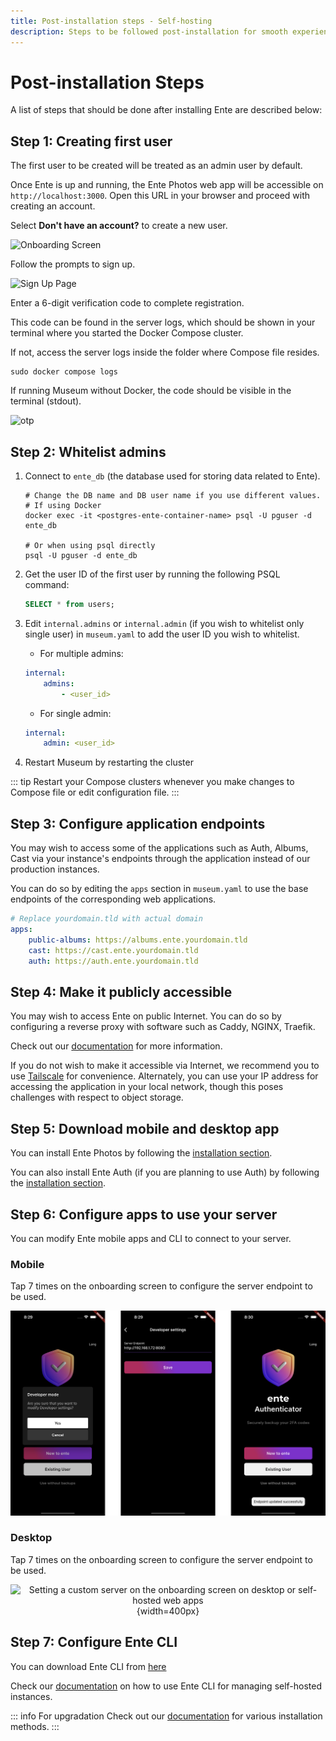 ```yaml
---
title: Post-installation steps - Self-hosting
description: Steps to be followed post-installation for smooth experience
---
```


# Post-installation Steps

A list of steps that should be done after installing Ente are described below:

## Step 1: Creating first user

The first user to be created will be treated as an admin user by default.

Once Ente is up and running, the Ente Photos web app will be accessible on
`http://localhost:3000`. Open this URL in your browser and proceed with creating
an account.

Select **Don't have an account?** to create a new user.

![Onboarding Screen](/onboarding.png)

Follow the prompts to sign up.

![Sign Up Page](/sign-up.png)

Enter a 6-digit verification code to complete registration.

This code can be found in the server logs, which should be shown in your terminal where you started the Docker Compose cluster.

If not, access the server logs inside the folder where Compose file resides.

``` shell
sudo docker compose logs
```

If running Museum without Docker, the code should be visible in the terminal (stdout).

![otp](/otp.png)

## Step 2: Whitelist admins

1. Connect to `ente_db` (the database used for storing data
related to Ente).
    ``` shell
    # Change the DB name and DB user name if you use different values.
    # If using Docker
    docker exec -it <postgres-ente-container-name> psql -U pguser -d ente_db 

    # Or when using psql directly
    psql -U pguser -d ente_db 
    ```

2. Get the user ID of the first user by running the following PSQL command:
    ``` sql
    SELECT * from users;
    ```

3. Edit `internal.admins` or `internal.admin` (if you wish to whitelist only single user) in `museum.yaml`
    to add the user ID you wish to whitelist.

    - For multiple admins:
    ``` yaml
    internal:
        admins:
            - <user_id>
    ```
    - For single admin:
    ``` yaml
    internal:
        admin: <user_id>
    ```

4. Restart Museum by restarting the cluster

::: tip
Restart your Compose clusters whenever you make changes to Compose file or edit configuration file.
:::

## Step 3: Configure application endpoints

You may wish to access some of the applications such as Auth, Albums, Cast via your instance's endpoints through the application instead of our production instances.

You can do so by editing the `apps` section in `museum.yaml` to use the base endpoints of the corresponding web applications.

``` yaml
# Replace yourdomain.tld with actual domain
apps:
    public-albums: https://albums.ente.yourdomain.tld
    cast: https://cast.ente.yourdomain.tld
    auth: https://auth.ente.yourdomain.tld
```

## Step 4: Make it publicly accessible

You may wish to access Ente on public Internet. You can do so by configuring a reverse proxy
with software such as Caddy, NGINX, Traefik.

Check out our [documentation](/self-hosting/administration/reverse-proxy) for more information.

If you do not wish to make it accessible via Internet, we recommend you to use
[Tailscale](/self-hosting/guides/tailscale) for convenience. Alternately, you
can use your IP address for accessing the application in your local network, though
this poses challenges with respect to object storage.

## Step 5: Download mobile and desktop app

You can install Ente Photos by following the [installation section](/photos/faq/installing).

You can also install Ente Auth (if you are planning to use Auth) by following the [installation section](/auth/faq/installing).

## Step 6: Configure apps to use your server

You can modify Ente mobile apps and CLI to connect to your server.

### Mobile

Tap 7 times on the onboarding screen to configure the
server endpoint to be used.

![Setting a custom server on the onboarding screen](custom-server.png)

### Desktop

Tap 7 times on the onboarding screen to configure the server endpoint to be used.

<div align="center">

![Setting a custom server on the onboarding screen on desktop or self-hosted web
apps](web-dev-settings.png){width=400px}

</div>

## Step 7: Configure Ente CLI

You can download Ente CLI from [here](https://github.com/ente-io/ente/releases?q=tag%3Acli)

Check our [documentation](/self-hosting/administration/cli) on how to use Ente CLI for managing self-hosted instances.

::: info For upgradation
Check out our [documentation](/self-hosting/install/upgrade) for various installation methods.
:::